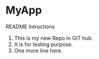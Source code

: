 # MyApp
README Intructions
1. This is my new Repo in GIT hub. 
2. It is for testing purpose.
3. One more line here.